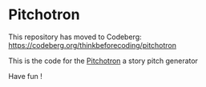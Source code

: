 # Pitchotron

This repository has moved to Codeberg: https://codeberg.org/thinkbeforecoding/pitchotron

This is the code for the [Pitchotron](https://pitchotron.com) a story pitch generator

Have fun !
